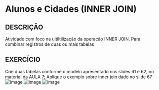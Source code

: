 # Alunos e Cidades (INNER JOIN)
## DESCRIÇÃO
Atividade com foco na ultiltilização da operacão INNER JOIN.
Para combinar registros de duas ou mais tabelas

## EXERCÍCIO
Crie duas tabelas conforme o modelo apresentado nos slides 61 e 62, no material da AULA 7;
Aplique o exemplo sobre inner join dado no slide 67
![image](https://github.com/YamasakaTeruo/AC2_banco_de_dados/assets/144747935/e4aea408-9eba-46d0-87a5-0468089c1b1a)
![image](https://github.com/YamasakaTeruo/AC2_banco_de_dados/assets/144747935/036c3b54-3081-4e35-b156-99d7f53d9776)
![image](https://github.com/YamasakaTeruo/AC2_banco_de_dados/assets/144747935/3ca66566-641e-4294-bb3d-288cb9491b6e)
